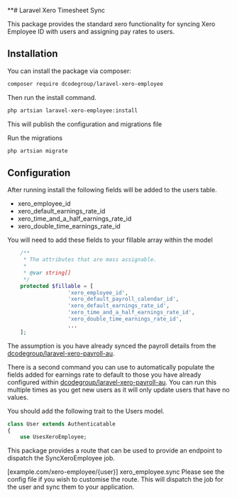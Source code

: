 **# Laravel Xero Timesheet Sync

This package provides the standard xero functionality for syncing Xero Employee ID with users and assigning pay rates to
users.

## Installation

You can install the package via composer:

```bash
composer require dcodegroup/laravel-xero-employee
```

Then run the install command.

```bash
php artsian laravel-xero-employee:install
```

This will publish the configuration and migrations file

Run the migrations

```bash
php artsian migrate
```

## Configuration

After running install the following fields will be added to the users table.

* xero_employee_id
* xero_default_earnings_rate_id
* xero_time_and_a_half_earnings_rate_id
* xero_double_time_earnings_rate_id

You will need to add these fields to your fillable array within the model

```php
    /**
     * The attributes that are mass assignable.
     *
     * @var string[]
     */
    protected $fillable = [
                   'xero_employee_id',
                   'xero_default_payroll_calendar_id',
                   'xero_default_earnings_rate_id',
                   'xero_time_and_a_half_earnings_rate_id',
                   'xero_double_time_earnings_rate_id',
                   ...
    ];

```

The assumption is you have already synced the payroll details from the [dcodegroup/laravel-xero-payroll-au](https://github.com/dcodegroup/laravel-xero-payroll-au).

There is a second command you can use to automatically populate the fields added for earnings rate to default to those you have already configured within  [dcodegroup/laravel-xero-payroll-au](https://github.com/dcodegroup/laravel-xero-payroll-au). 
You can run this multiple times as you get new users as it will only update users that have no values.

You should add the following trait to the Users model.

```php
class User extends Authenticatable
{
    use UsesXeroEmployee;

```

This package provides a route that can be used to provide an endpoint to dispatch the SyncXeroEmployee job.

[example.com/xero-employee/{user}] xero_employee.sync Please see the config file if you wish to customise the route. This will dispatch the job for the user and sync them to your application.

